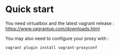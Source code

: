 
Quick start
===========

You need virtualbox and the latest vagrant release : https://www.vagrantup.com/downloads.html

You may also need to configure your proxy with :

    vagrant plugin install vagrant-proxyconf





